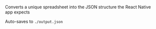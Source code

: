 Converts a unique spreadsheet into the JSON structure the React Native app expects

Auto-saves to `./output.json`
